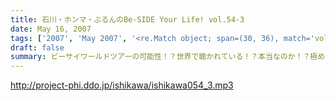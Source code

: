 ```yaml
---
title: 石川・ホンマ・ぶるんのBe-SIDE Your Life! vol.54-3
date: May 16, 2007
tags: ['2007', 'May 2007', '<re.Match object; span=(30, 36), match='vol.54'>']
draft: false
summary: ビーサイワールドツアーの可能性！？世界で聴かれている！？本当なのか！？極めてドメスティックな仕事・生活をしている、我らがビーサイスタッフ・・・海外からのあなたのメールお待ちしています。（↑ネタふりではなく・・・）NAMAE
---
```


http://project-phi.ddo.jp/ishikawa/ishikawa054_3.mp3
